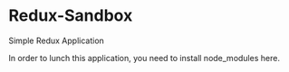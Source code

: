 # Redux-Sandbox

Simple Redux Application

In order to lunch this application, you need to install node_modules here.
